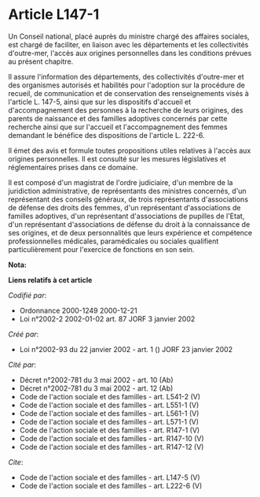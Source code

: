 # Article L147-1

Un Conseil national, placé auprès du ministre chargé des affaires sociales, est chargé de faciliter, en liaison avec les
départements et les collectivités d'outre-mer, l'accès aux origines personnelles dans les conditions prévues au présent
chapitre. 

Il assure l'information des départements, des collectivités d'outre-mer et des organismes autorisés et habilités pour
l'adoption sur la procédure de recueil, de communication et de conservation des renseignements visés à l'article L. 147-5,
ainsi que sur les dispositifs d'accueil et d'accompagnement des personnes à la recherche de leurs origines, des parents de
naissance et des familles adoptives concernés par cette recherche ainsi que sur l'accueil et l'accompagnement des femmes
demandant le bénéfice des dispositions de l'article L. 222-6. 

Il émet des avis et formule toutes propositions utiles relatives à l'accès aux origines personnelles. Il est consulté sur les
mesures législatives et réglementaires prises dans ce domaine. 

Il est composé d'un magistrat de l'ordre judiciaire, d'un membre de la juridiction administrative, de représentants des
ministres concernés, d'un représentant des conseils généraux, de trois représentants d'associations de défense des droits des
femmes, d'un représentant d'associations de familles adoptives, d'un représentant d'associations de pupilles de l'Etat, d'un
représentant d'associations de défense du droit à la connaissance de ses origines, et de deux personnalités que leurs
expérience et compétence professionnelles médicales, paramédicales ou sociales qualifient particulièrement pour l'exercice de
fonctions en son sein.

**Nota:**



**Liens relatifs à cet article**

_Codifié par_:

  - Ordonnance 2000-1249 2000-12-21
  - Loi n°2002-2 2002-01-02 art. 87 JORF 3 janvier 2002

_Créé par_:

  - Loi n°2002-93 du 22 janvier 2002 - art. 1 () JORF 23 janvier 2002

_Cité par_:

  - Décret n°2002-781 du 3 mai 2002 - art. 10 (Ab)
  - Décret n°2002-781 du 3 mai 2002 - art. 12 (Ab)
  - Code de l'action sociale et des familles - art. L541-2 (V)
  - Code de l'action sociale et des familles - art. L551-1 (V)
  - Code de l'action sociale et des familles - art. L561-1 (V)
  - Code de l'action sociale et des familles - art. L571-1 (V)
  - Code de l'action sociale et des familles - art. R147-1 (V)
  - Code de l'action sociale et des familles - art. R147-10 (V)
  - Code de l'action sociale et des familles - art. R147-12 (V)

_Cite_:

  - Code de l'action sociale et des familles - art. L147-5 (V)
  - Code de l'action sociale et des familles - art. L222-6 (V)
